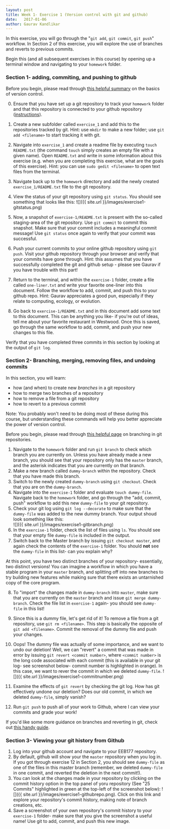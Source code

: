 ```yaml
---
layout: post
title: Week 1- Exercise 1 (Version control with git and github)
date:   2017-01-06
author: Gaurav Kandlikar
---
```


In this exercise, you will go through the "`git add`, `git commit`, `git push`" workflow. In Section 2 of this exercise, you will explore the use of branches and reverts to previous commits.

Begin this (and all subsequent exercises in this course) by opening up a terminal window and navigating to your `homework` folder. 

### Section 1- adding, commiting, and pushing to github

Before you begin, please read through [this helpful summary](https://git-scm.com/book/en/v2/Getting-Started-About-Version-Control#_getting_started) on the basics of version control.

0. Ensure that you have set up a git repository to track your `homework` folder and that this repository is connected to your github repository ([instructions](http://gaurav.kandlikar.com/eeb177-W17/2017/01/03/setup-github.html)).   
1. Create a new subfolder called `exercise_1` and add this to the repositories tracked by git. Hint: use `mkdir` to make a new folder; use `git add <filename>` to start tracking it with git.  
2. Navigate into `exercise_1` and create a readme file by executing `touch README.txt` (the command `touch` simply creates an empty file with a given name). Open `README.txt` and write in some information about this exercise (e.g. when you are completing this exercise, what are the goals of this exercise). Hint: you can use `sudo gedit <filename>` to open text files from the terminal.   
3. Navigate back up to the `homework` directory and add the newly created `exercise_1/README.txt` file to the git repository.  
4. View the status of your git repository using `git status`. You should see something that looks like this: 
![]({{ site.url }}/images/exercise1-gitstatus.png)

5. Now, a snapshot of `exercise-1/README.txt` is present with the so-called staging-area of the git repository. Use `git commit` to commit this snapshot. Make sure that your commit includes a meaningful commit message! Use `git status` once again to verify that your commit was successful.    
6. Push your current commits to your online github repository using `git push`. Visit your github repository through your browser and verify that your commits have gone through. Hint: this assumes that you have successfully completed the git and github setup - please see Gaurav if you have trouble with this part!  

7. Return to the terminal, and within the `exercise-1` folder, create a file called `one-liner.txt` and write your favorite one-liner into this document. Follow the workflow to add, commit, and push this to your github repo. Hint: Gaurav appreciates a good pun, especially if they relate to computing, ecology, or evolution.  

8. Go back to `exercise-1/README.txt` and in this document add some text to this document. This can be anything you like- if you're out of ideas, tell me about your favorite restaurant in Westwood. Once this is saved, go through the same workflow to add, commit, and push your new changes to this file.

Verify that you have completed three commits in this section by looking at the output of `git log`.

### Section 2- Branching, merging, removing files, and undoing commits

In this section, you will learn:
- how (and when) to create new *branches* in a git repository
- how to merge two branches of a repository
- how to remove a file from a git repository
- how to revert to a previous commit 

Note: You probably won't need to be doing most of these during this course, but understanding these commands will help you better appreciate the power of version control.  

Before you begin, please read through [this helpful page](https://git-scm.com/book/en/v2/Git-Branching-Branches-in-a-Nutshell) on branching in git repositories.

1. Navigate to the `homework` folder and run `git branch` to check which branch you are currently on. Unless you have already made a new branch, you should see that your repository only has the `master` branch, and the asterisk indicates that you are currently on that branch.  
2. Make a new branch called `dummy-branch` within the repository. Check that you have made this branch.
3. Switch to the newly created `dummy-branch` using `git checkout`. Check that you are on the `dummy-branch`.  
4. Navigate into the `exercise-1` folder and evaluate `touch dummy-file`. Navigate back to the `homework` folder, and go through the "add, commit, push" workflow to add this new `dummy-file` to your git repository. 
5. Check your git log using `git log --decorate` to make sure that the `dummy-file` was added to the new dummy branch. Your output shoud look something like this:  
![]({{ site.url }}/images/exercise1-gitbranch.png)
6. In the `exercise-1` folder, check the list of files using `ls`. You should see that your empty file `dummy-file` is included in the output. 
7. Switch back to the Master branch by issuing `git checkout master`, and again check the contents of the `exercise-1` folder. You should **not** see the `dummy-file` in this list- can you explain why? 

At this point, you have two distinct branches of your repository- essentially, two distinct versions! You can imagine a workflow in which you have a stable program in your `master` branch, and splitting off into new branches to try building new features while making sure that there exists an untarnished copy of the core program. 

8. To "import" the changes made in `dummy-branch` into `master`, make sure that you are currently on the `master` branch and issue `git merge dummy-branch`. Check the file list in `exercise-1` again- you should see `dummy-file` in this list!

9. Since this is a dummy file, let's get rid of it! To remove a file from a git repository, use `git rm <filename>`. This step is basically the opposite of `git add <filename>`. Commit the removal of the dummy file and push your changes. 

10. Oops! The dummy file was actually of some importance, and we want to undo our deletion! Well, we can "revert" a commit that was made in error by issuing `git revert <commit number>`, where `<commit number>` is the long code associated with each commit (this is available in your git log- see screenshot below- commit number is highlighted in orange). In this case, we want to rever the commit in which we deleted `dummy-file`. 
![]({{ site.url }}/images/exercise1-commitnumber.png)

11. Examine the effects of `git revert` by checking the git log. How has git effectively undone our deletion? Does our old commit, in which we deleted `dummy-file`, simply vanish?

12. Run `git push` to push all of your work to Github, where I can view your commits and grade your work!  

If you'd like some more guidance on branches and reverting in git, check out [this handy guide](https://www.atlassian.com/git/tutorials/undoing-changes/).

### Section 3- Viewing your git history from Github

1. Log into your github account and navigate to your EEB177 repository.   
2. By default, github will show your the `master` repository when you log in. If you got through exercise 12 in Section 2, you should see `dummy-file` as one of the files in this master branch (remember, we deleted `dummy-file` in one commit, and reverted the deletion in the next commit!).  
3. You can look at the changes made in your repository by clicking on the commit history option in the top panel of yoru repository (See "25 Commits" highlighted in green at the top-left of the screenshot below):
![]({{ site.url }}/images/exercise1-githubrepo.png). Click on this link and explore your repository's commit history, making note of branch creations, etc.   
4. Save a screenshot of your own repository's commit history to your `exercise-1` folder- make sure that you give the screenshot a useful name! Use git to add, commit, and push this new image.

